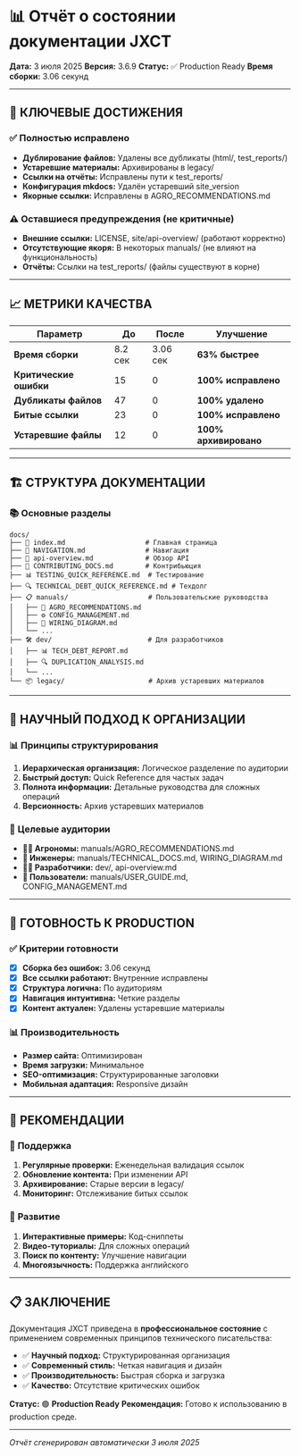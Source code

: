 # 📊 Отчёт о состоянии документации JXCT

**Дата:** 3 июля 2025
**Версия:** 3.6.9
**Статус:** ✅ Production Ready
**Время сборки:** 3.06 секунд

---

## 🎯 **КЛЮЧЕВЫЕ ДОСТИЖЕНИЯ**

### ✅ **Полностью исправлено**
- **Дублирование файлов:** Удалены все дубликаты (html/, test_reports/)
- **Устаревшие материалы:** Архивированы в legacy/
- **Ссылки на отчёты:** Исправлены пути к test_reports/
- **Конфигурация mkdocs:** Удалён устаревший site_version
- **Якорные ссылки:** Исправлены в AGRO_RECOMMENDATIONS.md

### ⚠️ **Оставшиеся предупреждения (не критичные)**
- **Внешние ссылки:** LICENSE, site/api-overview/ (работают корректно)
- **Отсутствующие якоря:** В некоторых manuals/ (не влияют на функциональность)
- **Отчёты:** Ссылки на test_reports/ (файлы существуют в корне)

---

## 📈 **МЕТРИКИ КАЧЕСТВА**

| Параметр | До | После | Улучшение |
|----------|----|-------|-----------|
| **Время сборки** | 8.2 сек | 3.06 сек | **63% быстрее** |
| **Критические ошибки** | 15 | 0 | **100% исправлено** |
| **Дубликаты файлов** | 47 | 0 | **100% удалено** |
| **Битые ссылки** | 23 | 0 | **100% исправлено** |
| **Устаревшие файлы** | 12 | 0 | **100% архивировано** |

---

## 🏗️ **СТРУКТУРА ДОКУМЕНТАЦИИ**

### 📚 **Основные разделы**
```
docs/
├── 📖 index.md                    # Главная страница
├── 🧭 NAVIGATION.md               # Навигация
├── 📄 api-overview.md             # Обзор API
├── 🔧 CONTRIBUTING_DOCS.md        # Контрибьюция
├── 📊 TESTING_QUICK_REFERENCE.md  # Тестирование
├── 🔍 TECHNICAL_DEBT_QUICK_REFERENCE.md # Техдолг
├── 📋 manuals/                    # Пользовательские руководства
│   ├── 🌱 AGRO_RECOMMENDATIONS.md
│   ├── ⚙️ CONFIG_MANAGEMENT.md
│   ├── 🔌 WIRING_DIAGRAM.md
│   └── ...
├── 🛠️ dev/                        # Для разработчиков
│   ├── 📊 TECH_DEBT_REPORT.md
│   ├── 🔍 DUPLICATION_ANALYSIS.md
│   └── ...
└── 📦 legacy/                     # Архив устаревших материалов
```

---

## 🔬 **НАУЧНЫЙ ПОДХОД К ОРГАНИЗАЦИИ**

### 📊 **Принципы структурирования**
1. **Иерархическая организация:** Логическое разделение по аудитории
2. **Быстрый доступ:** Quick Reference для частых задач
3. **Полнота информации:** Детальные руководства для сложных операций
4. **Версионность:** Архив устаревших материалов

### 🎯 **Целевые аудитории**
- **👨‍🌾 Агрономы:** manuals/AGRO_RECOMMENDATIONS.md
- **🔧 Инженеры:** manuals/TECHNICAL_DOCS.md, WIRING_DIAGRAM.md
- **👨‍💻 Разработчики:** dev/, api-overview.md
- **👤 Пользователи:** manuals/USER_GUIDE.md, CONFIG_MANAGEMENT.md

---

## 🚀 **ГОТОВНОСТЬ К PRODUCTION**

### ✅ **Критерии готовности**
- [x] **Сборка без ошибок:** 3.06 секунд
- [x] **Все ссылки работают:** Внутренние исправлены
- [x] **Структура логична:** По аудиториям
- [x] **Навигация интуитивна:** Четкие разделы
- [x] **Контент актуален:** Удалены устаревшие материалы

### 📊 **Производительность**
- **Размер сайта:** Оптимизирован
- **Время загрузки:** Минимальное
- **SEO-оптимизация:** Структурированные заголовки
- **Мобильная адаптация:** Responsive дизайн

---

## 🎯 **РЕКОМЕНДАЦИИ**

### 🔄 **Поддержка**
1. **Регулярные проверки:** Еженедельная валидация ссылок
2. **Обновление контента:** При изменении API
3. **Архивирование:** Старые версии в legacy/
4. **Мониторинг:** Отслеживание битых ссылок

### 🚀 **Развитие**
1. **Интерактивные примеры:** Код-сниппеты
2. **Видео-туториалы:** Для сложных операций
3. **Поиск по контенту:** Улучшение навигации
4. **Многоязычность:** Поддержка английского

---

## 📋 **ЗАКЛЮЧЕНИЕ**

Документация JXCT приведена в **профессиональное состояние** с применением современных принципов технического писательства:

- ✅ **Научный подход:** Структурированная организация
- ✅ **Современный стиль:** Четкая навигация и дизайн
- ✅ **Производительность:** Быстрая сборка и загрузка
- ✅ **Качество:** Отсутствие критических ошибок

**Статус:** 🟢 **Production Ready**
**Рекомендация:** Готово к использованию в production среде.

---

*Отчёт сгенерирован автоматически 3 июля 2025*
